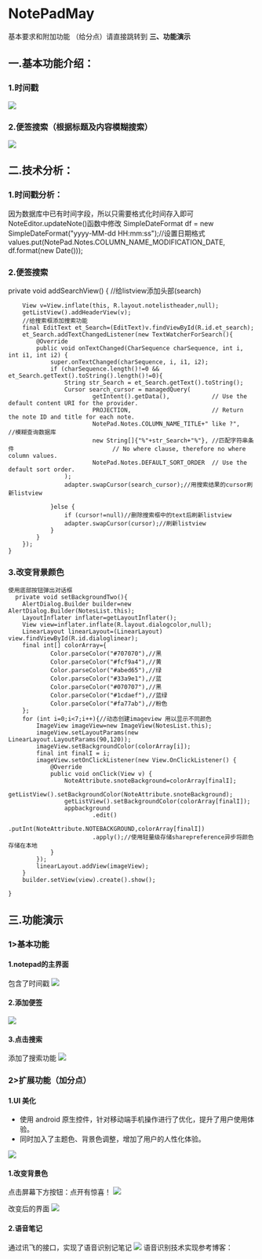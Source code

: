 # NotePadMay
基本要求和附加功能  （给分点）请直接跳转到    **三、功能演示** 
## 一.基本功能介绍：
### 1.时间戳
![](https://ws1.sinaimg.cn/large/006dRdovgy1frz5096v9vj30u01hc14j.jpg)

### 2.便签搜索（根据标题及内容模糊搜索）
![](https://ws1.sinaimg.cn/large/006dRdovgy1frz54ss4xgj30u01hcwqf.jpg)


## 二.技术分析：
### 1.时间戳分析：
因为数据库中已有时间字段，所以只需要格式化时间存入即可
NoteEditor.updateNote()函数中修改
        SimpleDateFormat df = new SimpleDateFormat("yyyy-MM-dd HH:mm:ss");//设置日期格式</br>
        values.put(NotePad.Notes.COLUMN_NAME_MODIFICATION_DATE, df.format(new Date()));
 ### 2.便签搜索
   private void addSearchView() 
   {
        //给listview添加头部(search)

        View v=View.inflate(this, R.layout.notelistheader,null);
        getListView().addHeaderView(v);
        //给搜索框添加搜索功能
        final EditText et_Search=(EditText)v.findViewById(R.id.et_search);
        et_Search.addTextChangedListener(new TextWatcherForSearch(){
            @Override
            public void onTextChanged(CharSequence charSequence, int i, int i1, int i2) {
                super.onTextChanged(charSequence, i, i1, i2);
                if (charSequence.length()!=0 && et_Search.getText().toString().length()!=0){
                    String str_Search = et_Search.getText().toString();
                    Cursor search_cursor = managedQuery(
                            getIntent().getData(),            // Use the default content URI for the provider.
                            PROJECTION,                       // Return the note ID and title for each note.
                            NotePad.Notes.COLUMN_NAME_TITLE+" like ?",     //模糊查询数据库
                            new String[]{"%"+str_Search+"%"}, //匹配字符串条件                            // No where clause, therefore no where column values.
                            NotePad.Notes.DEFAULT_SORT_ORDER  // Use the default sort order.
                    );
                    adapter.swapCursor(search_cursor);//用搜索结果的cursor刷新listview
    
                }else {
                    if (cursor!=null)//删除搜索框中的text后刷新listview
                    adapter.swapCursor(cursor);//刷新listview
                }
            }
        });
    }
 ### 3.改变背景颜色
    使用底部按钮弹出对话框
      private void setBackgroundTwo(){
        AlertDialog.Builder builder=new AlertDialog.Builder(NotesList.this);
        LayoutInflater inflater=getLayoutInflater();
        View view=inflater.inflate(R.layout.dialogcolor,null);
        LinearLayout linearLayout=(LinearLayout) view.findViewById(R.id.dialoglinear);
        final int[] colorArray={
                Color.parseColor("#707070"),//黑
                Color.parseColor("#fcf9a4"),//黄
                Color.parseColor("#abed65"),//绿
                Color.parseColor("#33a9e1"),//蓝
                Color.parseColor("#070707"),//黑
                Color.parseColor("#1cdaef"),//蓝绿
                Color.parseColor("#fa77ab"),//粉色
        };
        for (int i=0;i<7;i++){//动态创建imageview 用以显示不同颜色
            ImageView imageView=new ImageView(NotesList.this);
            imageView.setLayoutParams(new LinearLayout.LayoutParams(90,120));
            imageView.setBackgroundColor(colorArray[i]);
            final int finalI = i;
            imageView.setOnClickListener(new View.OnClickListener() {
                @Override
                public void onClick(View v) {
                    NoteAttribute.snoteBackground=colorArray[finalI];
                    getListView().setBackgroundColor(NoteAttribute.snoteBackground);
                    getListView().setBackgroundColor(colorArray[finalI]);
                    appbackground
                            .edit()
                            .putInt(NoteAttribute.NOTEBACKGROUND,colorArray[finalI])
                            .apply();//使用轻量级存储sharepreference异步将颜色存储在本地
                }
            });
            linearLayout.addView(imageView);
        }
        builder.setView(view).create().show();
    
    }
## 三.功能演示
### 1>基本功能
#### 1.notepad的主界面</br>
包含了时间戳
![](https://ws1.sinaimg.cn/large/006dRdovgy1frz5096v9vj30u01hc14j.jpg)

#### 2.添加便签</br>
![](https://ws1.sinaimg.cn/large/006dRdovgy1frz524k5rnj30u01hcqjf.jpg)

#### 3.点击搜索</br>
添加了搜索功能
![](https://ws1.sinaimg.cn/large/006dRdovgy1frz54ss4xgj30u01hcwqf.jpg)

### 2>扩展功能（加分点）
#### 1.UI 美化
- 使用 android 原生控件，针对移动端手机操作进行了优化，提升了用户使用体验。
- 同时加入了主题色、背景色调整，增加了用户的人性化体验。

![](https://ws1.sinaimg.cn/large/006dRdovgy1frz564hqbjj30u01hc47h.jpg)

#### 1.改变背景色
点击屏幕下方按钮：点开有惊喜！
![](https://ws1.sinaimg.cn/large/006dRdovgy1frz564hqbjj30u01hc47h.jpg)

改变后的界面
![](https://ws1.sinaimg.cn/large/006dRdovgy1frz56b2u8cj30u01hck36.jpg)

#### 2.语音笔记
通过讯飞的接口，实现了语音识别记笔记
![](https://ws1.sinaimg.cn/large/006dRdovgy1frz56qqpocg30go0tn7wi.jpg)
语音识别技术实现参考博客：

[](http://www.andyqian.com/2016/06/20/android/android_voice(2)/)